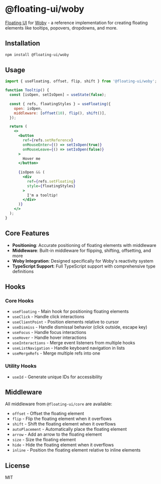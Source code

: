 # @floating-ui/woby

[Floating UI](https://floating-ui.com) for [Woby](https://woby.dev) - a reference implementation for creating floating elements like tooltips, popovers, dropdowns, and more.

## Installation

```bash
npm install @floating-ui/woby
```

## Usage

```jsx
import { useFloating, offset, flip, shift } from '@floating-ui/woby';

function Tooltip() {
  const [isOpen, setIsOpen] = useState(false);
  
  const { refs, floatingStyles } = useFloating({
    open: isOpen,
    middleware: [offset(10), flip(), shift()],
  });

  return (
    <>
      <button
        ref={refs.setReference}
        onMouseEnter={() => setIsOpen(true)}
        onMouseLeave={() => setIsOpen(false)}
      >
        Hover me
      </button>
      
      {isOpen && (
        <div
          ref={refs.setFloating}
          style={floatingStyles}
        >
          I'm a tooltip!
        </div>
      )}
    </>
  );
}
```

## Core Features

- **Positioning**: Accurate positioning of floating elements with middleware
- **Middleware**: Built-in middleware for flipping, shifting, offsetting, and more
- **Woby Integration**: Designed specifically for Woby's reactivity system
- **TypeScript Support**: Full TypeScript support with comprehensive type definitions

## Hooks

### Core Hooks
- `useFloating` - Main hook for positioning floating elements
- `useClick` - Handle click interactions
- `useClientPoint` - Position elements relative to cursor
- `useDismiss` - Handle dismissal behavior (click outside, escape key)
- `useFocus` - Handle focus interactions
- `useHover` - Handle hover interactions
- `useInteractions` - Merge event listeners from multiple hooks
- `useListNavigation` - Handle keyboard navigation in lists
- `useMergeRefs` - Merge multiple refs into one

### Utility Hooks
- `useId` - Generate unique IDs for accessibility

## Middleware

All middleware from `@floating-ui/core` are available:

- `offset` - Offset the floating element
- `flip` - Flip the floating element when it overflows
- `shift` - Shift the floating element when it overflows
- `autoPlacement` - Automatically place the floating element
- `arrow` - Add an arrow to the floating element
- `size` - Size the floating element
- `hide` - Hide the floating element when it overflows
- `inline` - Position the floating element relative to inline elements

## License

MIT